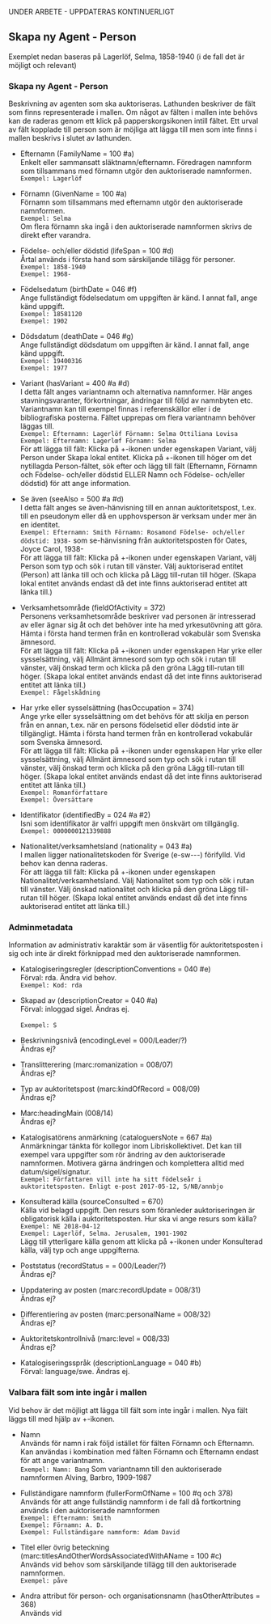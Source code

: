 UNDER ARBETE - UPPDATERAS KONTINUERLIGT

## Skapa ny Agent - Person
Exemplet nedan baseras på Lagerlöf, Selma, 1858-1940 (i de fall det är möjligt och relevant)


### Skapa ny Agent - Person
Beskrivning av agenten som ska auktoriseras. Lathunden beskriver de fält som finns representerade i mallen. Om något av fälten i mallen inte behövs kan de raderas genom ett klick på papperskorgsikonen intill fältet. Ett urval av fält kopplade till person som är möjliga att lägga till men som inte finns i mallen beskrivs i slutet av lathunden.

* Efternamn (FamilyName = 100 #a)
  <br/>Enkelt eller sammansatt släktnamn/efternamn. Föredragen namnform som tillsammans med förnamn utgör den auktoriserade namnformen.
  <br/>```Exempel: Lagerlöf```

* Förnamn (GivenName = 100 #a)
  <br/>Förnamn som tillsammans med efternamn utgör den auktoriserade namnformen. 
  <br/>```Exempel: Selma```
  <br/>Om flera förnamn ska ingå i den auktoriserade namnformen skrivs de direkt efter varandra.
  
* Födelse- och/eller dödstid (lifeSpan = 100 #d)
  <br/>Årtal används i första hand som särskiljande tillägg för personer. 
  <br/>```Exempel: 1858-1940```
  <br/>```Exempel: 1968-```

* Födelsedatum (birthDate = 046 #f)
  <br/>Ange fullständigt födelsedatum om uppgiften är känd. I annat fall, ange känd uppgift.
  <br/> ```Exempel: 18581120```
  <br/> ```Exempel: 1902```
  
* Dödsdatum (deathDate = 046 #g)
  <br/>Ange fullständigt dödsdatum om uppgiften är känd. I annat fall, ange känd uppgift.
  <br/> ```Exempel: 19400316```
  <br/> ```Exempel: 1977```

* Variant (hasVariant = 400 #a #d)
  <br/>I detta fält anges variantnamn och alternativa namnformer. Här anges stavningsvaranter, förkortningar, ändringar till följd av namnbyten etc. Variantnamn kan till exempel finnas i referenskällor eller i de bibliografiska posterna. Fältet upprepas om flera variantnamn behöver läggas till. 
  <br/>```Exempel: Efternamn: Lagerlöf Förnamn: Selma Ottiliana Lovisa```
  <br/>```Exempel: Efternamn: Lagerlœf Förnamn: Selma```
  <br/>För att lägga till fält: Klicka på +-ikonen under egenskapen Variant, välj Person under Skapa lokal entitet. Klicka på +-ikonen till höger om det nytillagda Person-fältet, sök efter och lägg till fält (Efternamn, Förnamn och Födelse- och/eller dödstid ELLER Namn och Födelse- och/eller dödstid) för att ange information.


* Se även (seeAlso = 500 #a #d)
  <br/>I detta fält anges se även-hänvisning till en annan auktoritetspost, t.ex. till en pseudonym eller då en upphovsperson är verksam under mer än en identitet.
  <br/>```Exempel: Efternamn: Smith Förnamn: Rosamond Födelse- och/eller dödstid: 1938-``` som se-hänvisning från auktoritetsposten för Oates, Joyce Carol, 1938-
    <br/>För att lägga till fält: Klicka på +-ikonen under egenskapen Variant, välj Person som typ och sök i rutan till vänster. Välj auktoriserad entitet (Person) att länka till och och klicka på Lägg till-rutan till höger. (Skapa lokal entitet används endast då det inte finns auktoriserad entitet att länka till.)

* Verksamhetsområde (fieldOfActivity = 372)
  <br/>Personens verksamhetsområde beskriver vad personen är intresserad av eller ägnar sig åt och det behöver inte ha med yrkesutövning att göra. Hämta i första hand termen från en kontrollerad vokabulär som Svenska ämnesord.
  <br/>För att lägga till fält: Klicka på +-ikonen under egenskapen Har yrke eller sysselsättning, välj Allmänt ämnesord som typ och sök i rutan till vänster, välj önskad term och klicka på den gröna Lägg till-rutan till höger. (Skapa lokal entitet används endast då det inte finns auktoriserad entitet att länka till.)
   <br/>```Exempel: Fågelskådning```

* Har yrke eller sysselsättning (hasOccupation = 374)
   <br/>Ange yrke eller sysselsättning om det behövs för att skilja en person från en annan, t.ex. när en persons födelsetid eller dödstid inte är tillgängligt. Hämta i första hand termen från en kontrollerad vokabulär som Svenska ämnesord.
   <br/>För att lägga till fält: Klicka på +-ikonen under egenskapen Har yrke eller sysselsättning, välj Allmänt ämnesord som typ och sök i rutan till vänster, välj önskad term och klicka på den gröna Lägg till-rutan till höger. (Skapa lokal entitet används endast då det inte finns auktoriserad entitet att länka till.)
   <br/>```Exempel: Romanförfattare ```
   <br/>```Exempel: Översättare```
  
* Identifikator (identifiedBy = 024 #a #2)
  <br/>Isni som identifikator är valfri uppgift men önskvärt om tillgänglig. 
  <br/> ```Exempel: 0000000121339888 ```

* Nationalitet/verksamhetsland (nationality = 043 #a)
  <br/>I mallen ligger nationalitetskoden för Sverige (e-sw---) förifylld. Vid behov kan denna raderas. 
  <br/>För att lägga till fält: Klicka på +-ikonen under egenskapen Nationalitet/verksamhetsland. Välj Nationalitet som typ och sök i rutan till vänster. Välj önskad nationalitet och klicka på den gröna Lägg till-rutan till höger. (Skapa lokal entitet används endast då det inte finns auktoriserad entitet att länka till.)


  
### Adminmetadata
Information av administrativ karaktär som är väsentlig för auktoritetsposten i sig och inte är direkt förknippad med den auktoriserade namnformen.

* Katalogiseringsregler (descriptionConventions = 040 #e)
  <br/>Förval: rda. Ändra vid behov. 
  <br/>```Exempel: Kod: rda```

* Skapad av (descriptionCreator = 040 #a)
  <br/>Förval: inloggad sigel. Ändras ej.  
  <br/>```Exempel: S```

* Beskrivningsnivå (encodingLevel = 000/Leader/?)
  <br/>Ändras ej?

* Translitterering (marc:romanization = 008/07)
  <br/>Ändras ej?
  
* Typ av auktoritetspost (marc:kindOfRecord = 008/09)
  <br/>Ändras ej?

* Marc:headingMain (008/14)
  <br/>Ändras ej?

* Katalogisatörens anmärkning (cataloguersNote = 667 #a)
  <br/>Anmärkningar tänkta för kollegor inom Libriskollektivet. Det kan till exempel vara uppgifter som rör ändring av den auktoriserade namnformen. Motivera gärna ändringen och komplettera alltid med datum/sigel/signatur.
  <br/>```Exempel: Författaren vill inte ha sitt födelseår i auktoritetsposten. Enligt e-post 2017-05-12, S/NB/annbjo```

* Konsulterad källa (sourceConsulted = 670)
  <br/>Källa vid belagd uppgift. Den resurs som föranleder auktoriseringen är obligatorisk källa i auktoritetsposten. Hur ska vi ange resurs som källa?
  <br/>```Exempel: NE 2018-04-12```
  <br/>```Exempel: Lagerlöf, Selma. Jerusalem, 1901-1902```
  <br/>Lägg till ytterligare källa genom att klicka på +-ikonen under Konsulterad källa, välj typ och ange uppgifterna.
  
* Poststatus (recordStatus = = 000/Leader/?)
  <br/>Ändras ej?

* Uppdatering av posten (marc:recordUpdate = 008/31)
  <br/>Ändras ej?

* Differentiering av posten (marc:personalName = 008/32)
  <br/>Ändras ej?

* Auktoritetskontrollnivå (marc:level = 008/33)
  <br/>Ändras ej?

* Katalogiseringsspråk (descriptionLanguage = 040 #b)
  <br/>Förval: language/swe. Ändras ej.



### Valbara fält som inte ingår i mallen
Vid behov är det möjligt att lägga till fält som inte ingår i mallen. Nya fält läggs till med hjälp av +-ikonen.

* Namn
  <br/>Används för namn i rak följd istället för fälten Förnamn och Efternamn. Kan användas i kombination med fälten Förnamn och Efternamn endast för att ange variantnamn.
  <br/>```Exempel: Namn: Bang``` Som variantnamn till den auktoriserade namnformen Alving, Barbro, 1909-1987

* Fullständigare namnform (fullerFormOfName = 100 #q och 378)
  <br/>Används för att ange fullständig namnform i de fall då fortkortning används i den auktoriserade namnformen
  <br/>```Exempel: Efternamn: Smith ```
  <br/>```Exempel: Förnamn: A. D. ```
  <br/>```Exempel: Fullständigare namnform: Adam David```

* Titel eller övrig beteckning (marc:titlesAndOtherWordsAssociatedWithAName = 100 #c)
  <br/>Används vid behov som särskiljande tillägg till den auktoriserade namnformen.
  <br/>```Exempel: påve```
  
* Andra attribut för person- och organisationsnamn (hasOtherAttributes = 368)
  <br/>Används vid 
  

